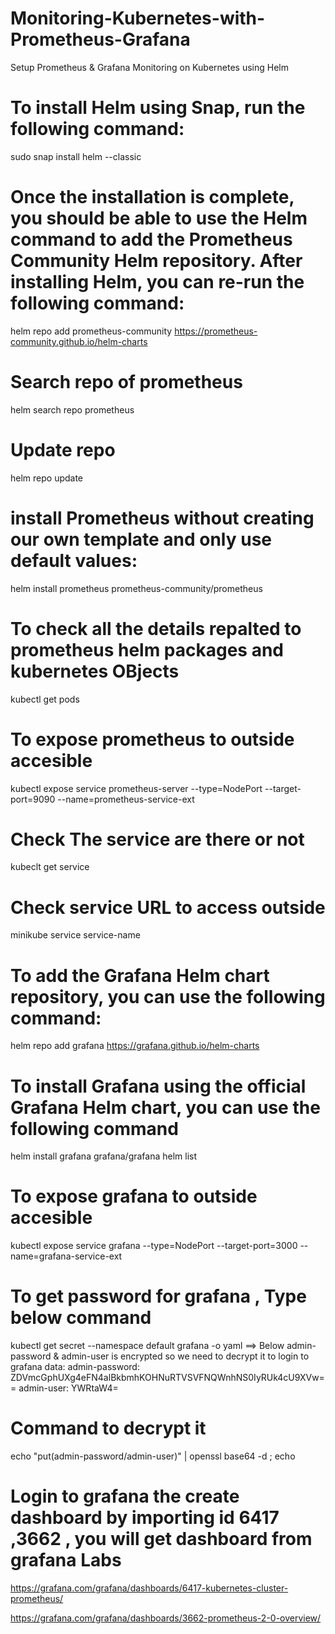 # Monitoring-Kubernetes-with-Prometheus-Grafana
  Setup Prometheus &amp; Grafana Monitoring on Kubernetes using Helm

# To install Helm using Snap, run the following command:
  sudo snap install helm --classic

# Once the installation is complete, you should be able to use the Helm command to add the Prometheus Community Helm repository. After installing Helm, you can re-run the following command:
  helm repo add prometheus-community https://prometheus-community.github.io/helm-charts

# Search repo of prometheus
  helm search repo prometheus

# Update repo 
  helm repo update

# install Prometheus without creating our own template and only use default values:
  helm install prometheus prometheus-community/prometheus
# To check all the details repalted to prometheus helm packages and kubernetes OBjects
  kubectl get pods 

# To expose prometheus to outside accesible
kubectl expose service prometheus-server --type=NodePort --target-port=9090 --name=prometheus-service-ext

# Check The service are there or not 
  kubeclt get service
  
# Check service URL to access outside 
  minikube service service-name

# To add the Grafana Helm chart repository, you can use the following command:
  helm repo add grafana https://grafana.github.io/helm-charts

# To install Grafana using the official Grafana Helm chart, you can use the following command
  helm install grafana grafana/grafana
  helm list
# To expose grafana to outside accesible
kubectl expose service grafana --type=NodePort --target-port=3000 --name=grafana-service-ext

# To get password for grafana , Type below command 
 kubectl get secret --namespace default grafana -o yaml
==> Below admin-password & admin-user is encrypted so we need to decrypt it to login to grafana
data:
  admin-password: ZDVmcGphUXg4eFN4alBkbmhKOHNuRTVSVFNQWnhNS0IyRUk4cU9XVw==
  admin-user: YWRtaW4=
 
# Command to decrypt it 
  echo "put(admin-password/admin-user)" | openssl base64 -d ; echo
  
# Login to grafana the create dashboard by importing id 6417 ,3662 , you will get dashboard from grafana Labs 
https://grafana.com/grafana/dashboards/6417-kubernetes-cluster-prometheus/

https://grafana.com/grafana/dashboards/3662-prometheus-2-0-overview/





